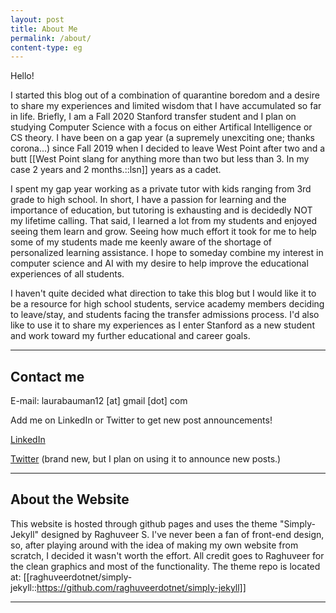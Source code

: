 ```yaml
---
layout: post
title: About Me
permalink: /about/
content-type: eg
---
```


Hello! 

I started this blog out of a combination of quarantine boredom and a desire to share my experiences and limited wisdom that I have accumulated so far in life. Briefly, I am a Fall 2020 Stanford transfer student and I plan on studying Computer Science with a focus on either Artifical Intelligence or CS theory. I have been on a gap year (a supremely unexciting one; thanks corona...) since Fall 2019 when I decided to leave West Point after two and a butt [[West Point slang for anything more than two but less than 3. In my case 2 years and 2 months.::lsn]] years as a cadet. 

I spent my gap year working as a private tutor with kids ranging from 3rd grade to high school. In short, I have a passion for learning and the importance of education, but tutoring is exhausting and is decidedly NOT my lifetime calling. That said, I learned a lot from my students and enjoyed seeing them learn and grow. Seeing how much effort it took for me to help some of my students made me keenly aware of the shortage of personalized learning assistance. I hope to someday combine my interest in computer science and AI with my desire to help improve the educational experiences of all students. 

I haven't quite decided what direction to take this blog but I would like it to be a resource for high school students, service academy members deciding to leave/stay, and students facing the transfer admissions process. I'd also like to use it to share my experiences as I enter Stanford as a new student and work toward my further educational and career goals. 


---

## Contact me

E-mail: laurabauman12 [at] gmail [dot] com

Add me on LinkedIn or Twitter to get new post announcements!

[LinkedIn](https://www.linkedin.com/in/laura-bauman-060370177/)

[Twitter](https://www.linkedin.com/in/laura-bauman-060370177/) (brand new, but I plan on using it to announce new posts.)

---

## About the Website

This website is hosted through github pages and uses the theme "Simply-Jekyll" designed by Raghuveer S. I've never been a fan of front-end design, so, after playing around with the idea of making my own website from scratch, I decided it wasn't worth the effort. All credit goes to Raghuveer for the clean graphics and most of the functionality. The theme repo is located at: [[raghuveerdotnet/simply-jekyll::https://github.com/raghuveerdotnet/simply-jekyll]]

---
